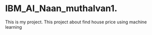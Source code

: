 # IBM_AI_Naan_muthalvan1.
This is my project. This project about find house price using machine learning
